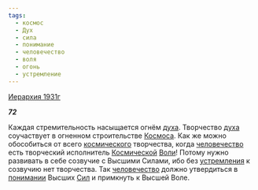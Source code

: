 ```yaml
---
tags:
  - космос
  - Дух
  - сила
  - понимание
  - человечество
  - воля
  - огонь
  - устремление
---
```

[Иерархия 1931г](https://127.0.0.1:4002/agni/1931)

___72___

Каждая стремительность насыщается огнём [духа](../../../tags/#Дух). Творчество [духа](../../../tags/#Дух) соучаствует в огненном строительстве [Космоса](../../../tags/#космос). Как же можно обособиться от всего [космического](../../../tags/#космос) творчества, когда [человечество](../../../tags/#человечество) есть творческий исполнитель [Космической](../../../tags/#космос) [Воли](../../../tags/#воля)! Потому нужно развивать в себе созвучие с Высшими Силами, ибо без [устремления](../../../tags/#устремление) к созвучию нет творчества. Так [человечество](../../../tags/#человечество) должно утвердиться в [понимании](../../../tags/#понимание) Высших [Сил](../../../tags/#сила) и примкнуть к Высшей Воле.   

